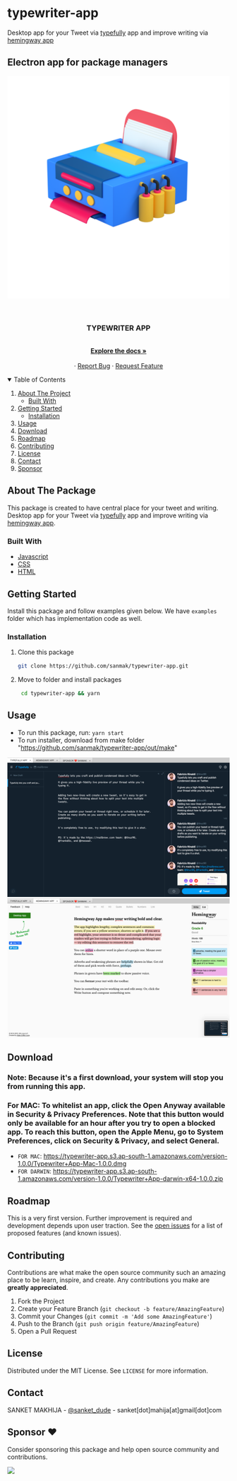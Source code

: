 # typewriter-app
Desktop app for your Tweet via [typefully](https://typefully.app/) app and improve writing via [hemingway app](https://hemingwayapp.com/)

## Electron app for package managers

![typewriter-app](https://github.com/sanmak/typewriter-app/blob/main/src/assets/images/typewriter_app_512.png)

<br />
<p align="center">

  <h3 align="center">TYPEWRITER APP</h3>

  <p align="center">
    <br />
    <a href="https://github.com/sanmak/typewriter-app"><strong>Explore the docs »</strong></a>
    <br />
    <br />
    ·
    <a href="https://github.com/sanmak/typewriter-app/issues">Report Bug</a>
    ·
    <a href="https://github.com/sanmak/typewriter-app/issues">Request Feature</a>
  </p>
</p>


<!-- TABLE OF CONTENTS -->
<details open="open">
  <summary>Table of Contents</summary>
  <ol>
    <li>
      <a href="#about-the-project">About The Project</a>
      <ul>
        <li><a href="#built-with">Built With</a></li>
      </ul>
    </li>
    <li>
      <a href="#getting-started">Getting Started</a>
      <ul>
        <li><a href="#installation">Installation</a></li>
      </ul>
    </li>
    <li><a href="#usage">Usage</a></li>
    <li><a href="#usage">Download</a></li>
    <li><a href="#roadmap">Roadmap</a></li>
    <li><a href="#contributing">Contributing</a></li>
    <li><a href="#license">License</a></li>
    <li><a href="#contact">Contact</a></li>
    <li><a href="#contact">Sponsor</a></li>
  </ol>
</details>



<!-- ABOUT THE PROJECT -->
## About The Package

This package is created to have central place for your tweet and writing. Desktop app for your Tweet via [typefully](https://typefully.app/) app and improve writing via [hemingway app](https://hemingwayapp.com/).

### Built With

* [Javascript](https://www.javascript.com/)
* [CSS](https://www.w3.org/Style/CSS/Overview.en.html)
* [HTML](https://html.com/)



<!-- GETTING STARTED -->
## Getting Started

Install this package and follow examples given below. We have `examples` folder which has implementation code as well.
### Installation

1. Clone this package
   ```sh
   git clone https://github.com/sanmak/typewriter-app.git
   ```

2. Move to folder and install packages
   ```sh
    cd typewriter-app && yarn
   ```

<!-- USAGE EXAMPLES -->
## Usage

- To run this package, run: `yarn start`
- To run installer, download from make folder "https://github.com/sanmak/typewriter-app/out/make"

![snap-1](https://github.com/sanmak/typewriter-app/blob/main/src/assets/images/application-snap-typefully-app.png)
![snap-1](https://github.com/sanmak/typewriter-app/blob/main/src/assets/images/application-snap-hemingway-app.png)

## Download

### Note: Because it's a first download, your system will stop you from running this app. 

### For MAC: To whitelist an app, click the Open Anyway available in Security & Privacy Preferences. Note that this button would only be available for an hour after you try to open a blocked app. To reach this button, open the Apple Menu, go to System Preferences, click on Security & Privacy, and select General.

- `FOR MAC`: https://typewriter-app.s3.ap-south-1.amazonaws.com/version-1.0.0/Typewriter+App-Mac-1.0.0.dmg
- `FOR DARWIN`: https://typewriter-app.s3.ap-south-1.amazonaws.com/version-1.0.0/Typewriter+App-darwin-x64-1.0.0.zip


<!-- ROADMAP -->
## Roadmap

This is a very first version. Further improvement is required and development depends upon user traction.
See the [open issues](https://github.com/sanmak/typewriter-app/issues) for a list of proposed features (and known issues).



<!-- CONTRIBUTING -->
## Contributing

Contributions are what make the open source community such an amazing place to be learn, inspire, and create. Any contributions you make are **greatly appreciated**.

1. Fork the Project
2. Create your Feature Branch (`git checkout -b feature/AmazingFeature`)
3. Commit your Changes (`git commit -m 'Add some AmazingFeature'`)
4. Push to the Branch (`git push origin feature/AmazingFeature`)
5. Open a Pull Request



<!-- LICENSE -->
## License

Distributed under the MIT License. See `LICENSE` for more information.



<!-- CONTACT -->
## Contact

SANKET MAKHIJA - [@sanket_dude](https://twitter.com/sanket_dude) - sanket[dot]mahija[at]gmail[dot]com

## Sponsor ❤️

Consider sponsoring this package and help open source community and contributions.

 <a href="https://ko-fi.com/E1E72C2MM" target="_blank"> <img style={kofiStyle} src="https://cdn.ko-fi.com/cdn/kofi1.png?v=2"></img> </a>
